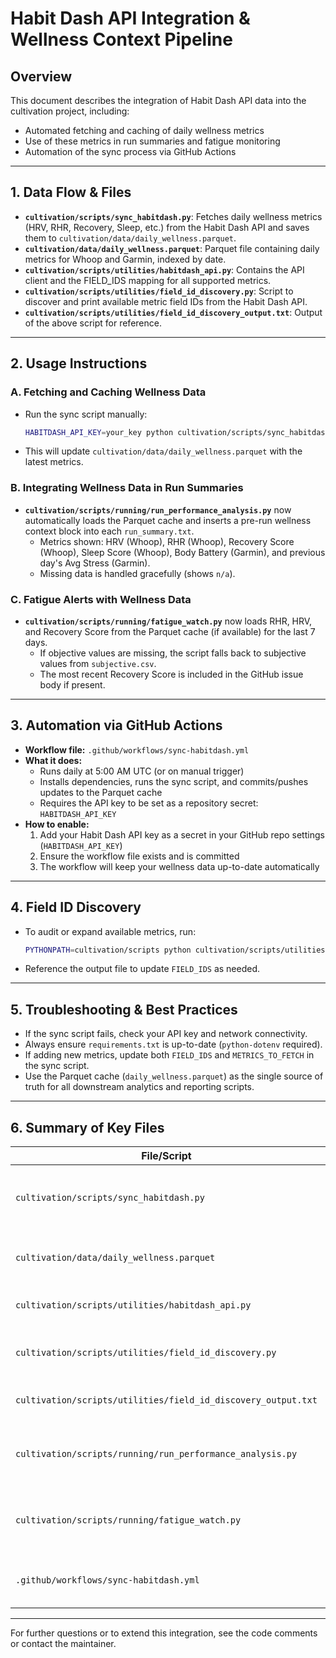 # Habit Dash API Integration & Wellness Context Pipeline

## Overview
This document describes the integration of Habit Dash API data into the cultivation project, including:
- Automated fetching and caching of daily wellness metrics
- Use of these metrics in run summaries and fatigue monitoring
- Automation of the sync process via GitHub Actions

---

## 1. Data Flow & Files

- **`cultivation/scripts/sync_habitdash.py`**: Fetches daily wellness metrics (HRV, RHR, Recovery, Sleep, etc.) from the Habit Dash API and saves them to `cultivation/data/daily_wellness.parquet`.
- **`cultivation/data/daily_wellness.parquet`**: Parquet file containing daily metrics for Whoop and Garmin, indexed by date.
- **`cultivation/scripts/utilities/habitdash_api.py`**: Contains the API client and the FIELD_IDS mapping for all supported metrics.
- **`cultivation/scripts/utilities/field_id_discovery.py`**: Script to discover and print available metric field IDs from the Habit Dash API.
- **`cultivation/scripts/utilities/field_id_discovery_output.txt`**: Output of the above script for reference.

---

## 2. Usage Instructions

### A. Fetching and Caching Wellness Data
- Run the sync script manually:
  ```sh
  HABITDASH_API_KEY=your_key python cultivation/scripts/sync_habitdash.py
  ```
- This will update `cultivation/data/daily_wellness.parquet` with the latest metrics.

### B. Integrating Wellness Data in Run Summaries
- **`cultivation/scripts/running/run_performance_analysis.py`** now automatically loads the Parquet cache and inserts a pre-run wellness context block into each `run_summary.txt`.
    - Metrics shown: HRV (Whoop), RHR (Whoop), Recovery Score (Whoop), Sleep Score (Whoop), Body Battery (Garmin), and previous day's Avg Stress (Garmin).
    - Missing data is handled gracefully (shows `n/a`).

### C. Fatigue Alerts with Wellness Data
- **`cultivation/scripts/running/fatigue_watch.py`** now loads RHR, HRV, and Recovery Score from the Parquet cache (if available) for the last 7 days.
    - If objective values are missing, the script falls back to subjective values from `subjective.csv`.
    - The most recent Recovery Score is included in the GitHub issue body if present.

---

## 3. Automation via GitHub Actions

- **Workflow file:** `.github/workflows/sync-habitdash.yml`
- **What it does:**
    - Runs daily at 5:00 AM UTC (or on manual trigger)
    - Installs dependencies, runs the sync script, and commits/pushes updates to the Parquet cache
    - Requires the API key to be set as a repository secret: `HABITDASH_API_KEY`
- **How to enable:**
    1. Add your Habit Dash API key as a secret in your GitHub repo settings (`HABITDASH_API_KEY`)
    2. Ensure the workflow file exists and is committed
    3. The workflow will keep your wellness data up-to-date automatically

---

## 4. Field ID Discovery

- To audit or expand available metrics, run:
  ```sh
  PYTHONPATH=cultivation/scripts python cultivation/scripts/utilities/field_id_discovery.py > cultivation/scripts/utilities/field_id_discovery_output.txt
  ```
- Reference the output file to update `FIELD_IDS` as needed.

---

## 5. Troubleshooting & Best Practices
- If the sync script fails, check your API key and network connectivity.
- Always ensure `requirements.txt` is up-to-date (`python-dotenv` required).
- If adding new metrics, update both `FIELD_IDS` and `METRICS_TO_FETCH` in the sync script.
- Use the Parquet cache (`daily_wellness.parquet`) as the single source of truth for all downstream analytics and reporting scripts.

---

## 6. Summary of Key Files

| File/Script                                              | Purpose                                                      |
|----------------------------------------------------------|--------------------------------------------------------------|
| `cultivation/scripts/sync_habitdash.py`                  | Fetch & cache daily wellness metrics                         |
| `cultivation/data/daily_wellness.parquet`                | Cached daily metrics (Parquet)                               |
| `cultivation/scripts/utilities/habitdash_api.py`         | API client, FIELD_IDS mapping                                |
| `cultivation/scripts/utilities/field_id_discovery.py`    | Discover available metric field IDs                          |
| `cultivation/scripts/utilities/field_id_discovery_output.txt` | Output of discovery script                              |
| `cultivation/scripts/running/run_performance_analysis.py`| Adds wellness context to run summaries                       |
| `cultivation/scripts/running/fatigue_watch.py`           | Uses wellness cache for fatigue alerts                       |
| `.github/workflows/sync-habitdash.yml`                   | Automates daily wellness data sync                           |

---

For further questions or to extend this integration, see the code comments or contact the maintainer.
